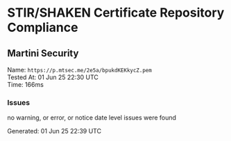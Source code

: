 # STIR/SHAKEN Certificate Repository Compliance

## Martini Security

Name: `https://p.mtsec.me/2e5a/bpukdKEKkycZ.pem`\
Tested At: 01 Jun 25 22:30 UTC\
Time: 166ms

### Issues

no warning, or error, or notice date level issues were found

Generated: 01 Jun 25 22:39 UTC